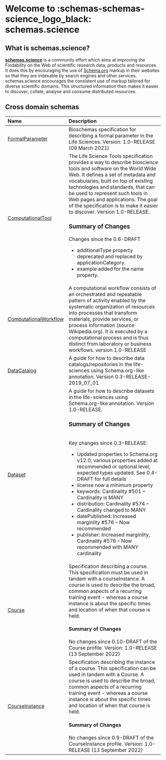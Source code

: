 # Welcome to :schemas-schemas-science_logo_black: schemas.science

## What is schemas.science?

**[schemas.science](https://schemas.science)** is a community effort which aims at improving the Findability on the Web
of scientific research data, products and resources. It does this by encouraging the use
of [Schema.org](https://schema.org/) markup in their
websites so that they are indexable by search engines and other services. schemas.science encourages the consistent use
of markup tailored for diverse scientific domains. This structured information then makes it easier to
discover, collate, analyse and consume distributed resources.

## Cross domain schemas


| Name              | Description                          |
| :---------------- | :----------------------------------- |
| [FormalParameter](profiles/FormalParameter.md) | Bioschemas specification for describing a formal parameter in the Life Sciences. Version: 1.0-RELEASE (09 March 2021)   |
| [ComputationalTool](profiles/ComputationalTool.md) | The Life Science Tools specification provides a way to describe bioscience tools and software on the World Wide Web. It defines a set of metadata and vocabularies, built on top of existing technologies and standards, that can be used to represent such tools in Web pages and applications. The goal of the specification is to make it easier to discover. Version 1.0-RELEASE.<h3>Summary of Changes</h3> <p>Changes since the 0.6-DRAFT</p> <ul> <li>additionalType property deprecated and replaced by applicationCategory.</li><li>example added for the name property.</li></ul>  |
| [ComputationalWorkflow](profiles/ComputationalWorkflow.md) | A computational workflow consists of an orchestrated and repeatable pattern of activity enabled by the systematic organization of resources into processes that transform materials, provide services, or process information (source Wikipedia.org). It is executed by a computational process and is thus distinct from laboratory or business workflows. version 1.0-RELEASE  |
| [DataCatalog](profiles/DataCatalog.md) | A guide for how to describe data catalogs/repositories in the life-sciences using Schema.org-like annotation. Version 0.3-RELEASE-2019_07_01  |
| [Dataset](profiles/Dataset.md) | A guide for how to describe datasets in the life-sciences using Schema.org-like annotation. Version 1.0-RELEASE. <h3>Summary of Changes</h3> <br>Key changes since 0.3-RELEASE:<ul><li>Updated properties to Schema.org v12.0; various properties added at recommended or optional level, expected types updated. See 0.4-DRAFT for full details</li><li>license now a minimum property</li><li>keywords: Cardinality #501 – Cardinality is MANY</li><li>distribution: Cardinality #574 – Cardinality changed to MANY</li><li>datePublished: Increased marginlity #576 – Now recommended</li><li>publisher: Increased marginlity, Cardinality #576 – Now recommended with MANY cardinality</li></ul>  |
| [Course](profiles/Course.md) | Specification describing a course.  This specification must be used in tandem with a courseInstance. A course is used to describe the broad, common aspects of a recurring training event - whereas a course instance is about the specific times and location of when that course is held. <h4>Summary of Changes</h4>    No changes since 0.10-DRAFT of the Course profile.</li>         </ul> Version: 1.0-RELEASE (13 September 2022)   |
| [CourseInstance](profiles/CourseInstance.md) | Specification describing the instance of a course.  This specification can be used in tandem with a Course. A course is used to describe the broad, common aspects of a recurring training event - whereas a course instance is about the specific times and location of when that course is held. <h4>Summary of Changes</h4>    No changes since 0.9-DRAFT of the CourseInstance profile. Version: 1.0-RELEASE (13 September 2022)  |





